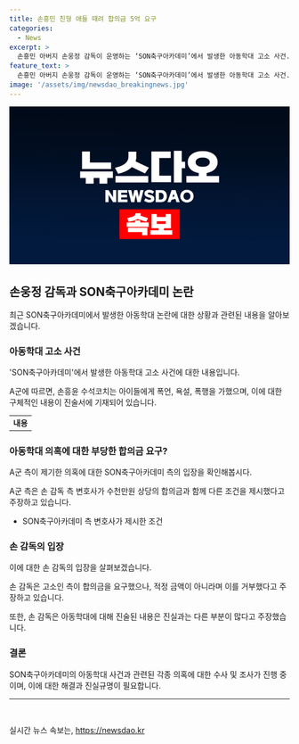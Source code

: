 ```yaml
---
title: 손흥민 친형 애들 때려 합의금 5억 요구
categories:
  - News
excerpt: >
  손흥민 아버지 손웅정 감독이 운영하는 ‘SON축구아카데미’에서 발생한 아동학대 고소 사건. 손흥민의 친형인 손흥윤 수석코치도 연루됐으며, 아동학대를 주장하는 A군 측은 합의금으로 5억원을 요구했다. 코치진은 폭언, 욕설, 폭행을 가했고, 손흥윤 수석코치는 아이들을 구타한 것으로 전해졌다. 아동들에게 욕설을 하고 강압적인 태도로 학대를 한 손 감독에게 수억원의 합의금을 요구했으나 거절되자 불만을 토로한 것으로 밝혀졌다. 손 감독은 사실관계를 밝히고 수사에 적극적으로 협조할 것이라고 밝혔다.
feature_text: >
  손흥민 아버지 손웅정 감독이 운영하는 ‘SON축구아카데미’에서 발생한 아동학대 고소 사건. 손흥민의 친형인 손흥윤 수석코치도 연루됐으며, 아동학대를 주장하는 A군 측은 합의금으로 5억원을 요구했다. 코치진은 폭언, 욕설, 폭행을 가했고, 손흥윤 수석코치는 아이들을 구타한 것으로 전해졌다. 아동들에게 욕설을 하고 강압적인 태도로 학대를 한 손 감독에게 수억원의 합의금을 요구했으나 거절되자 불만을 토로한 것으로 밝혀졌다. 손 감독은 사실관계를 밝히고 수사에 적극적으로 협조할 것이라고 밝혔다.
image: '/assets/img/newsdao_breakingnews.jpg'
---
```


<p><img src="/assets/img/newsdao_breakingnews.jpg" alt="implanttips 속보" /></p>

<h2 data-ke-size="size26">손웅정 감독과 SON축구아카데미 논란</h2>

<p data-ke-size="size16">최근 SON축구아카데미에서 발생한 아동학대 논란에 대한 상황과 관련된 내용을 알아보겠습니다.</p>

<h3><b>아동학대 고소 사건</b></h3>

<p data-ke-size="size16">'SON축구아카데미'에서 발생한 아동학대 고소 사건에 대한 내용입니다.</p>

<p data-ke-size="size16">A군에 따르면, 손흥윤 수석코치는 아이들에게 폭언, 욕설, 폭행을 가했으며, 이에 대한 구체적인 내용이 진술서에 기재되어 있습니다.</p>

<table>
    <tr>
        <td style="text-align: center; height: 17px;"><b>내용</b></td>
    </tr>
</table>

<h3><b>아동학대 의혹에 대한 부당한 합의금 요구?</b></h3>

<p data-ke-size="size16">A군 측이 제기한 의혹에 대한 SON축구아카데미 측의 입장을 확인해봅시다.</p>

<p data-ke-size="size16">A군 측은 손 감독 측 변호사가 수천만원 상당의 합의금과 함께 다른 조건을 제시했다고 주장하고 있습니다.</p>

<ul>
    <li>SON축구아카데미 측 변호사가 제시한 조건</li>
</ul>

<h3><b>손 감독의 입장</b></h3>

<p data-ke-size="size16">이에 대한 손 감독의 입장을 살펴보겠습니다.</p>

<p data-ke-size="size16">손 감독은 고소인 측이 합의금을 요구했으나, 적정 금액이 아니라며 이를 거부했다고 주장하고 있습니다.</p>

<p data-ke-size="size16">또한, 손 감독은 아동학대에 대해 진술된 내용은 진실과는 다른 부분이 많다고 주장했습니다.</p>

<h3><b>결론</b></h3>

<p data-ke-size="size16">SON축구아카데미의 아동학대 사건과 관련된 각종 의혹에 대한 수사 및 조사가 진행 중이며, 이에 대한 해결과 진실규명이 필요합니다.</p>

<hr>

<p data-ke-size="size16">&nbsp;</p>
실시간 뉴스 속보는, <a href="https://newsdao.kr" rel="dofollow">https://newsdao.kr</a>


